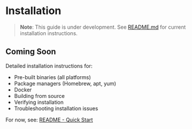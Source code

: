 # Installation

> **Note**: This guide is under development. See [README.md](../README.md#quick-start) for current installation instructions.

## Coming Soon

Detailed installation instructions for:
- Pre-built binaries (all platforms)
- Package managers (Homebrew, apt, yum)
- Docker
- Building from source
- Verifying installation
- Troubleshooting installation issues

For now, see: [README - Quick Start](../README.md#quick-start)
